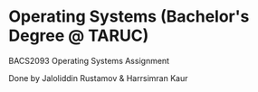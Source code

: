 # Operating Systems (Bachelor's Degree @ TARUC)

BACS2093 Operating Systems Assignment

Done by Jaloliddin Rustamov & Harrsimran Kaur
